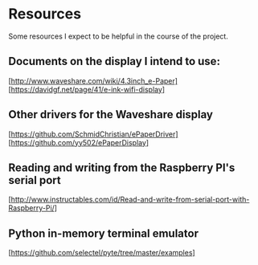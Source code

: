 Resources
======================================================================

Some resources I expect to be helpful in the course of the project.

Documents on the display I intend to use:
----------------------------------------------------------------------

[http://www.waveshare.com/wiki/4.3inch_e-Paper]
[https://davidgf.net/page/41/e-ink-wifi-display]

Other drivers for the Waveshare display
----------------------------------------------------------------------

[https://github.com/SchmidChristian/ePaperDriver]
[https://github.com/yy502/ePaperDisplay]

Reading and writing from the Raspberry PI's serial port
----------------------------------------------------------------------

[http://www.instructables.com/id/Read-and-write-from-serial-port-with-Raspberry-Pi/]

Python in-memory terminal emulator
----------------------------------------------------------------------
[https://github.com/selectel/pyte/tree/master/examples]
